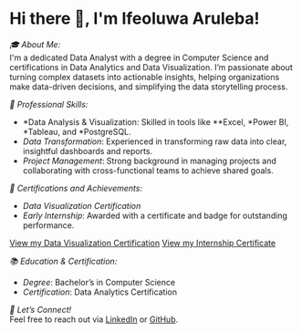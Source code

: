 # Hi there 👋, I'm Ifeoluwa Aruleba!

*🎓 About Me:*  
I'm a dedicated Data Analyst with a degree in Computer Science and certifications in Data Analytics and Data Visualization. I’m passionate about turning complex datasets into actionable insights, helping organizations make data-driven decisions, and simplifying the data storytelling process.

*💼 Professional Skills:*  
- *Data Analysis & Visualization: Skilled in tools like **Excel, *Power BI, *Tableau, and *PostgreSQL.
- *Data Transformation*: Experienced in transforming raw data into clear, insightful dashboards and reports.
- *Project Management*: Strong background in managing projects and collaborating with cross-functional teams to achieve shared goals.

*📜 Certifications and Achievements:*  
- *Data Visualization Certification*  
- *Early Internship*: Awarded with a certificate and badge for outstanding performance.

[View my Data Visualization Certification](https://github.com/Ifeoluwamia/ACHIEVEMENTS/blob/main/CERTIFICATE%20(DATA%20VISUALIZATION).pdf)
[View my Internship Certificate](https://github.com/Ifeoluwamia/ACHIEVEMENTS/blob/main/CERTIFICATE%20(DATA%20VISUALIZATION).pdf)

*📚 Education & Certification:*  
- *Degree*: Bachelor’s in Computer Science  
- *Certification*: Data Analytics Certification  

*💬 Let’s Connect!*  
Feel free to reach out via [LinkedIn](http://www.linkedin.com/in/aruleba6253) or [GitHub](https://github.com/Ifeoluwamia).
